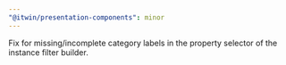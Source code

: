 ```yaml
---
"@itwin/presentation-components": minor
---
```


Fix for missing/incomplete category labels in the property selector of the instance filter builder.
